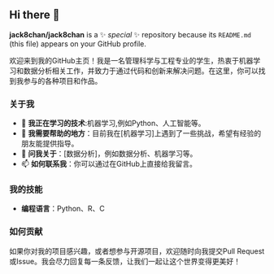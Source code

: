 ## Hi there 👋

**jack8chan/jack8chan** is a ✨ _special_ ✨ repository because its `README.md` (this file) appears on your GitHub profile.

欢迎来到我的GitHub主页！我是一名管理科学与工程专业的学生，热衷于机器学习和数据分析相关工作，并致力于通过代码和创新来解决问题。在这里，你可以找到我参与的各种项目和作品。

### 关于我
- 🌱 **我正在学习的技术**:机器学习,例如Python、人工智能等。
- 🤔 **我需要帮助的地方**：目前我在[机器学习]上遇到了一些挑战，希望有经验的朋友能提供指导。
- 💬 **问我关于**：[数据分析]，例如数据分析、机器学习等。
- 📫 **如何联系我**：你可以通过在GitHub上直接给我留言。
### 我的技能

- **编程语言**：Python、R、C


### 如何贡献

如果你对我的项目感兴趣，或者想参与开源项目，欢迎随时向我提交Pull Request或Issue。我会尽力回复每一条反馈，让我们一起让这个世界变得更美好！
